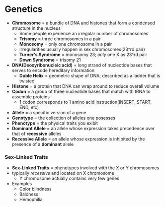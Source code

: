# Genetics
- **Chromosome** = a bundle of DNA and histones that form a condensed structure in the nucleus
    * Some people experience an irregular number of chromosomes
    * **Trisomy** = three chromosomes in a pair
    * **Monosomy** = only one chromosome in a pair
    * Irregularities usually happen in sex chromosomes(23^rd pair)
    * **Turner's Syndrome** = monosomy 23; *only* one X as 23^rd pair
    * **Down Syndrome** = trisomy 21
- **DNA(Deoxyribonucleic acid)** = long strand of nucleotide bases that serves to encode hereditary information
    * **Duble Helix** = geometric shape of DNA; described as a ladder that is twisted
- **Histone** = a protein that DNA can wrap around to reduce overall volume
- **Codon** = a group of three nucleotide bases that match with tRNA to assemble proteins
    * 1 codon corresponds to 1 amino acid instruction(INSERT, START, END, etc)
- **Allele** = a specific version of a gene
- **Genotype** = the collection of alleles one posesses
- **Phenotype** = the physical traits you exibit
- **Dominant Allele** = an allele whose expression takes precedence over that of **recessive** alleles
- **Recessive Allele** = an allele whose expression is inhibited by the presence of a **dominant** allele

### Sex-Linked Traits
- **Sex-Linked Traits** = phenotypes involved with the X or Y chromosomes
- typically *recessive* and located on X chromosome
    * Y chromosome actually contains very few genes
- Examples
    * Color blindness
    * Baldness
    * Hemophilia

